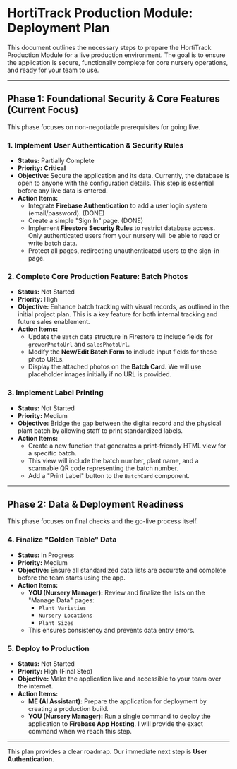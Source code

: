 # HortiTrack Production Module: Deployment Plan

This document outlines the necessary steps to prepare the HortiTrack Production Module for a live production environment. The goal is to ensure the application is secure, functionally complete for core nursery operations, and ready for your team to use.

---

## Phase 1: Foundational Security & Core Features (Current Focus)

This phase focuses on non-negotiable prerequisites for going live.

### 1. Implement User Authentication & Security Rules

*   **Status:** Partially Complete
*   **Priority:** **Critical**
*   **Objective:** Secure the application and its data. Currently, the database is open to anyone with the configuration details. This step is essential before any live data is entered.
*   **Action Items:**
    *   Integrate **Firebase Authentication** to add a user login system (email/password). (DONE)
    *   Create a simple "Sign In" page. (DONE)
    *   Implement **Firestore Security Rules** to restrict database access. Only authenticated users from your nursery will be able to read or write batch data.
    *   Protect all pages, redirecting unauthenticated users to the sign-in page.

### 2. Complete Core Production Feature: Batch Photos

*   **Status:** Not Started
*   **Priority:** High
*   **Objective:** Enhance batch tracking with visual records, as outlined in the initial project plan. This is a key feature for both internal tracking and future sales enablement.
*   **Action Items:**
    *   Update the `Batch` data structure in Firestore to include fields for `growerPhotoUrl` and `salesPhotoUrl`.
    *   Modify the **New/Edit Batch Form** to include input fields for these photo URLs.
    *   Display the attached photos on the **Batch Card**. We will use placeholder images initially if no URL is provided.

### 3. Implement Label Printing

*   **Status:** Not Started
*   **Priority:** Medium
*   **Objective:** Bridge the gap between the digital record and the physical plant batch by allowing staff to print standardized labels.
*   **Action Items:**
    *   Create a new function that generates a print-friendly HTML view for a specific batch.
    *   This view will include the batch number, plant name, and a scannable QR code representing the batch number.
    *   Add a "Print Label" button to the `BatchCard` component.

---

## Phase 2: Data & Deployment Readiness

This phase focuses on final checks and the go-live process itself.

### 4. Finalize "Golden Table" Data

*   **Status:** In Progress
*   **Priority:** Medium
*   **Objective:** Ensure all standardized data lists are accurate and complete before the team starts using the app.
*   **Action Items:**
    *   **YOU (Nursery Manager):** Review and finalize the lists on the "Manage Data" pages:
        *   `Plant Varieties`
        *   `Nursery Locations`
        *   `Plant Sizes`
    *   This ensures consistency and prevents data entry errors.

### 5. Deploy to Production

*   **Status:** Not Started
*   **Priority:** High (Final Step)
*   **Objective:** Make the application live and accessible to your team over the internet.
*   **Action Items:**
    *   **ME (AI Assistant):** Prepare the application for deployment by creating a production build.
    *   **YOU (Nursery Manager):** Run a single command to deploy the application to **Firebase App Hosting**. I will provide the exact command when we reach this step.

---

This plan provides a clear roadmap. Our immediate next step is **User Authentication**.
